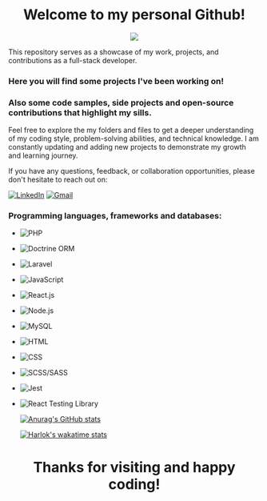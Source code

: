 <h1 align="center"> Welcome to my personal Github! </h1>


<p align="center">
  <img src="https://media.tenor.com/MEr-JVXz_9QAAAAM/it-karak-itkaraktus.gif"/>
</p>

This repository serves as a showcase of my work, projects, and contributions as a full-stack developer.

### Here you will find some projects I've been working on!

### Also some code samples, side projects and open-source contributions that highlight my sills.

Feel free to explore the my folders and files to get a deeper understanding of my coding style, problem-solving abilities, and technical knowledge. I am constantly updating and adding new projects to demonstrate my growth and learning journey.

If you have any questions, feedback, or collaboration opportunities, please don't hesitate to reach out on:

[![LinkedIn](https://img.shields.io/badge/LinkedIn-Profile-blue?style=flat-square&logo=linkedin&logoColor=white)](https://www.linkedin.com/in/albuquerque012/)
[![Gmail](https://img.shields.io/badge/Gmail-Email-red?style=flat-square&logo=gmail&logoColor=white)](mailto:lucaslpra@gmail.com)

### Programming languages, frameworks and databases:

-  ![PHP](https://img.shields.io/badge/PHP-8.x-777BB4?style=flat-square&logo=php&logoColor=white)
- ![Doctrine ORM](https://img.shields.io/badge/Doctrine%20ORM-2.x-326690?style=flat-square&logo=doctrine&logoColor=white)
- ![Laravel](https://img.shields.io/badge/Laravel-8.x-FF2D20?style=flat-square&logo=laravel&logoColor=white)
- ![JavaScript](https://img.shields.io/badge/JavaScript-ES6-F7DF1E?style=flat-square&logo=javascript&logoColor=black)
- ![React.js](https://img.shields.io/badge/React.js-Latest-61DAFB?style=flat-square&logo=react&logoColor=black)
- ![Node.js](https://img.shields.io/badge/Node.js-18.x-339933?style=flat-square&logo=node.js&logoColor=white)
- ![MySQL](https://img.shields.io/badge/MySQL-Latest-4479A1?style=flat-square&logo=mysql&logoColor=white)
- ![HTML](https://img.shields.io/badge/HTML-5-E34F26?style=flat-square&logo=html5&logoColor=white)
- ![CSS](https://img.shields.io/badge/CSS-3-1572B6?style=flat-square&logo=css3&logoColor=white)
- ![SCSS/SASS](https://img.shields.io/badge/SCSS/SASS-Latest-CC6699?style=flat-square&logo=sass&logoColor=white)
- ![Jest](https://img.shields.io/badge/Jest-Latest-C21325?style=flat-square&logo=jest&logoColor=white)
- ![React Testing Library](https://img.shields.io/badge/React%20Testing%20Library-Latest-E33332?style=flat-square&logo=testing-library&logoColor=white)


  [![Anurag's GitHub stats](https://github-readme-stats.vercel.app/api?username=albuquerque-lucas&theme=tokyonight&hide=contribs)](https://github.com/anuraghazra/github-readme-stats)

  [![Harlok's wakatime stats](https://github-readme-stats.vercel.app/api/wakatime?username=albuquerque-lucas)](https://github.com/anuraghazra/github-readme-stats)


<center>

# Thanks for visiting and happy coding!

</center>
